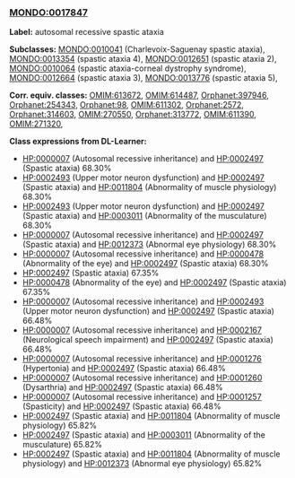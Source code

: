 
### [MONDO:0017847](http://purl.obolibrary.org/obo/MONDO_0017847)
**Label:** autosomal recessive spastic ataxia

**Subclasses:** [MONDO:0010041](http://purl.obolibrary.org/obo/MONDO_0010041) (Charlevoix-Saguenay spastic ataxia), [MONDO:0013354](http://purl.obolibrary.org/obo/MONDO_0013354) (spastic ataxia 4), [MONDO:0012651](http://purl.obolibrary.org/obo/MONDO_0012651) (spastic ataxia 2), [MONDO:0010064](http://purl.obolibrary.org/obo/MONDO_0010064) (spastic ataxia-corneal dystrophy syndrome), [MONDO:0012664](http://purl.obolibrary.org/obo/MONDO_0012664) (spastic ataxia 3), [MONDO:0013776](http://purl.obolibrary.org/obo/MONDO_0013776) (spastic ataxia 5), 

**Corr. equiv. classes:** [OMIM:613672](http://purl.obolibrary.org/obo/OMIM_613672), [OMIM:614487](http://purl.obolibrary.org/obo/OMIM_614487), [Orphanet:397946](http://www.orpha.net/ORDO/Orphanet_397946), [Orphanet:254343](http://www.orpha.net/ORDO/Orphanet_254343), [Orphanet:98](http://www.orpha.net/ORDO/Orphanet_98), [OMIM:611302](http://purl.obolibrary.org/obo/OMIM_611302), [Orphanet:2572](http://www.orpha.net/ORDO/Orphanet_2572), [Orphanet:314603](http://www.orpha.net/ORDO/Orphanet_314603), [OMIM:270550](http://purl.obolibrary.org/obo/OMIM_270550), [Orphanet:313772](http://www.orpha.net/ORDO/Orphanet_313772), [OMIM:611390](http://purl.obolibrary.org/obo/OMIM_611390), [OMIM:271320](http://purl.obolibrary.org/obo/OMIM_271320), 

**Class expressions from DL-Learner:**

- [HP:0000007](http://purl.obolibrary.org/obo/HP_0000007) (Autosomal recessive inheritance) and [HP:0002497](http://purl.obolibrary.org/obo/HP_0002497) (Spastic ataxia) 68.30%
- [HP:0002493](http://purl.obolibrary.org/obo/HP_0002493) (Upper motor neuron dysfunction) and [HP:0002497](http://purl.obolibrary.org/obo/HP_0002497) (Spastic ataxia) and [HP:0011804](http://purl.obolibrary.org/obo/HP_0011804) (Abnormality of muscle physiology) 68.30%
- [HP:0002493](http://purl.obolibrary.org/obo/HP_0002493) (Upper motor neuron dysfunction) and [HP:0002497](http://purl.obolibrary.org/obo/HP_0002497) (Spastic ataxia) and [HP:0003011](http://purl.obolibrary.org/obo/HP_0003011) (Abnormality of the musculature) 68.30%
- [HP:0000007](http://purl.obolibrary.org/obo/HP_0000007) (Autosomal recessive inheritance) and [HP:0002497](http://purl.obolibrary.org/obo/HP_0002497) (Spastic ataxia) and [HP:0012373](http://purl.obolibrary.org/obo/HP_0012373) (Abnormal eye physiology) 68.30%
- [HP:0000007](http://purl.obolibrary.org/obo/HP_0000007) (Autosomal recessive inheritance) and [HP:0000478](http://purl.obolibrary.org/obo/HP_0000478) (Abnormality of the eye) and [HP:0002497](http://purl.obolibrary.org/obo/HP_0002497) (Spastic ataxia) 68.30%
- [HP:0002497](http://purl.obolibrary.org/obo/HP_0002497) (Spastic ataxia) 67.35%
- [HP:0000478](http://purl.obolibrary.org/obo/HP_0000478) (Abnormality of the eye) and [HP:0002497](http://purl.obolibrary.org/obo/HP_0002497) (Spastic ataxia) 67.35%
- [HP:0000007](http://purl.obolibrary.org/obo/HP_0000007) (Autosomal recessive inheritance) and [HP:0002493](http://purl.obolibrary.org/obo/HP_0002493) (Upper motor neuron dysfunction) and [HP:0002497](http://purl.obolibrary.org/obo/HP_0002497) (Spastic ataxia) 66.48%
- [HP:0000007](http://purl.obolibrary.org/obo/HP_0000007) (Autosomal recessive inheritance) and [HP:0002167](http://purl.obolibrary.org/obo/HP_0002167) (Neurological speech impairment) and [HP:0002497](http://purl.obolibrary.org/obo/HP_0002497) (Spastic ataxia) 66.48%
- [HP:0000007](http://purl.obolibrary.org/obo/HP_0000007) (Autosomal recessive inheritance) and [HP:0001276](http://purl.obolibrary.org/obo/HP_0001276) (Hypertonia) and [HP:0002497](http://purl.obolibrary.org/obo/HP_0002497) (Spastic ataxia) 66.48%
- [HP:0000007](http://purl.obolibrary.org/obo/HP_0000007) (Autosomal recessive inheritance) and [HP:0001260](http://purl.obolibrary.org/obo/HP_0001260) (Dysarthria) and [HP:0002497](http://purl.obolibrary.org/obo/HP_0002497) (Spastic ataxia) 66.48%
- [HP:0000007](http://purl.obolibrary.org/obo/HP_0000007) (Autosomal recessive inheritance) and [HP:0001257](http://purl.obolibrary.org/obo/HP_0001257) (Spasticity) and [HP:0002497](http://purl.obolibrary.org/obo/HP_0002497) (Spastic ataxia) 66.48%
- [HP:0002497](http://purl.obolibrary.org/obo/HP_0002497) (Spastic ataxia) and [HP:0011804](http://purl.obolibrary.org/obo/HP_0011804) (Abnormality of muscle physiology) 65.82%
- [HP:0002497](http://purl.obolibrary.org/obo/HP_0002497) (Spastic ataxia) and [HP:0003011](http://purl.obolibrary.org/obo/HP_0003011) (Abnormality of the musculature) 65.82%
- [HP:0002497](http://purl.obolibrary.org/obo/HP_0002497) (Spastic ataxia) and [HP:0011804](http://purl.obolibrary.org/obo/HP_0011804) (Abnormality of muscle physiology) and [HP:0012373](http://purl.obolibrary.org/obo/HP_0012373) (Abnormal eye physiology) 65.82%


